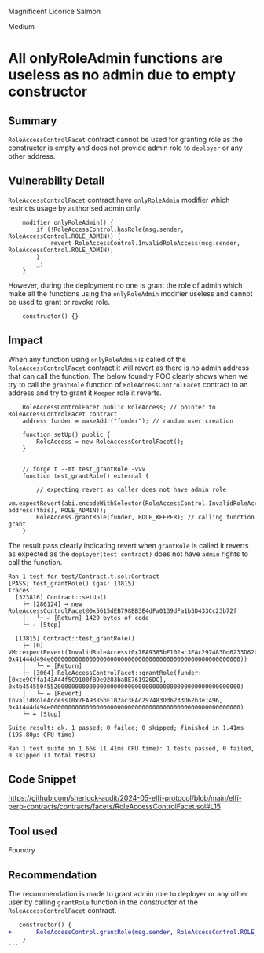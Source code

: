 Magnificent Licorice Salmon

Medium

# All onlyRoleAdmin functions are useless as no admin due to empty constructor

## Summary
```RoleAccessControlFacet``` contract cannot be used for granting role as the constructor is empty and does not provide admin role to ```deployer``` or any other address.

## Vulnerability Detail
```RoleAccessControlFacet``` contract have ```onlyRoleAdmin``` modifier which restricts usage by authorised admin only.
```solidity
    modifier onlyRoleAdmin() {
        if (!RoleAccessControl.hasRole(msg.sender, RoleAccessControl.ROLE_ADMIN)) {
            revert RoleAccessControl.InvalidRoleAccess(msg.sender, RoleAccessControl.ROLE_ADMIN);
        }
        _;
    }
```
However, during the deployment no one is grant the role of admin which make all the functions using the ```onlyRoleAdmin``` modifier useless and cannot be used to grant or revoke role.
```solidity
    constructor() {}
```
## Impact
When any function using ```onlyRoleAdmin``` is called of the ```RoleAccessControlFacet``` contract it will revert as there is no admin address that can call the function.
The below foundry POC clearly shows when we try to call the ```grantRole``` function of ```RoleAccessControlFacet``` contract to an address and try to grant it ```Keeper``` role it reverts.
```solidity
    RoleAccessControlFacet public RoleAccess; // pointer to RoleAccessControlFacet contract
    address funder = makeAddr("funder"); // random user creation

    function setUp() public {
        RoleAccess = new RoleAccessControlFacet();
    }


    // forge t --mt test_grantRole -vvv
    function test_grantRole() external {
    
        // expecting revert as caller does not have admin role
        vm.expectRevert(abi.encodeWithSelector(RoleAccessControl.InvalidRoleAccess.selector, address(this), ROLE_ADMIN));
        RoleAccess.grantRole(funder, ROLE_KEEPER); // calling function grant 
    }

```
The result pass clearly indicating revert when ```grantRole``` is called it reverts as expected as the ```deployer(test contract)``` does not have ```admin``` rights to call the function.
```shell
Ran 1 test for test/Contract.t.sol:Contract
[PASS] test_grantRole() (gas: 13815)
Traces:
  [323816] Contract::setUp()
    ├─ [286124] → new RoleAccessControlFacet@0x5615dEB798BB3E4dFa0139dFa1b3D433Cc23b72f
    │   └─ ← [Return] 1429 bytes of code
    └─ ← [Stop] 

  [13815] Contract::test_grantRole()
    ├─ [0] VM::expectRevert(InvalidRoleAccess(0x7FA9385bE102ac3EAc297483Dd6233D62b3e1496, 0x41444d494e000000000000000000000000000000000000000000000000000000))
    │   └─ ← [Return] 
    ├─ [3064] RoleAccessControlFacet::grantRole(funder: [0xce9Cffa143A44f5C9100fB9e9283baBE761926DC], 0x4b45455045520000000000000000000000000000000000000000000000000000)
    │   └─ ← [Revert] InvalidRoleAccess(0x7FA9385bE102ac3EAc297483Dd6233D62b3e1496, 0x41444d494e000000000000000000000000000000000000000000000000000000)
    └─ ← [Stop] 

Suite result: ok. 1 passed; 0 failed; 0 skipped; finished in 1.41ms (195.80µs CPU time)

Ran 1 test suite in 1.66s (1.41ms CPU time): 1 tests passed, 0 failed, 0 skipped (1 total tests)
```
## Code Snippet
https://github.com/sherlock-audit/2024-05-elfi-protocol/blob/main/elfi-perp-contracts/contracts/facets/RoleAccessControlFacet.sol#L15

## Tool used

Foundry

## Recommendation
The recommendation is made to grant admin role to deployer or any other user by calling ```grantRole``` function in the constructor of the ```RoleAccessControlFacet``` contract.
```diff
   constructor() {
+       RoleAccessControl.grantRole(msg.sender, RoleAccessControl.ROLE_ADMIN);
    }
``` 

